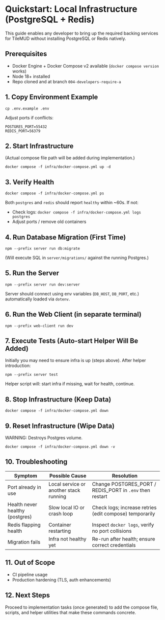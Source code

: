 # Quickstart: Local Infrastructure (PostgreSQL + Redis)

This guide enables any developer to bring up the required backing services for TileMUD without installing PostgreSQL or Redis natively.

## Prerequisites
- Docker Engine + Docker Compose v2 available (`docker compose version` works)
- Node 18+ installed
- Repo cloned and at branch `004-developers-require-a`

## 1. Copy Environment Example
```
cp .env.example .env
```
Adjust ports if conflicts:
```
POSTGRES_PORT=55432
REDIS_PORT=56379
```

## 2. Start Infrastructure
(Actual compose file path will be added during implementation.)
```
docker compose -f infra/docker-compose.yml up -d
```

## 3. Verify Health
```
docker compose -f infra/docker-compose.yml ps
```
Both `postgres` and `redis` should report `healthy` within ~60s. If not:
- Check logs: `docker compose -f infra/docker-compose.yml logs postgres`
- Adjust ports / remove old containers

## 4. Run Database Migration (First Time)
```
npm --prefix server run db:migrate
```
(Will execute SQL in `server/migrations/` against the running Postgres.)

## 5. Run the Server
```
npm --prefix server run dev:server
```
Server should connect using env variables (`DB_HOST`, `DB_PORT`, etc.) automatically loaded via `dotenv`.

## 6. Run the Web Client (in separate terminal)
```
npm --prefix web-client run dev
```

## 7. Execute Tests (Auto-start Helper Will Be Added)
Initially you may need to ensure infra is up (steps above). After helper introduction:
```
npm --prefix server test
```
Helper script will: start infra if missing, wait for health, continue.

## 8. Stop Infrastructure (Keep Data)
```
docker compose -f infra/docker-compose.yml down
```

## 9. Reset Infrastructure (Wipe Data)
WARNING: Destroys Postgres volume.
```
docker compose -f infra/docker-compose.yml down -v
```

## 10. Troubleshooting
| Symptom | Possible Cause | Resolution |
|---------|----------------|------------|
| Port already in use | Local service or another stack running | Change POSTGRES_PORT / REDIS_PORT in `.env` then restart |
| Health never healthy (postgres) | Slow local IO or crash loop | Check logs; increase retries (edit compose) temporarily |
| Redis flapping health | Container restarting | Inspect `docker logs`, verify no port collisions |
| Migration fails | Infra not healthy yet | Re-run after health; ensure correct credentials |

## 11. Out of Scope
- CI pipeline usage
- Production hardening (TLS, auth enhancements)

## 12. Next Steps
Proceed to implementation tasks (once generated) to add the compose file, scripts, and helper utilities that make these commands concrete.
